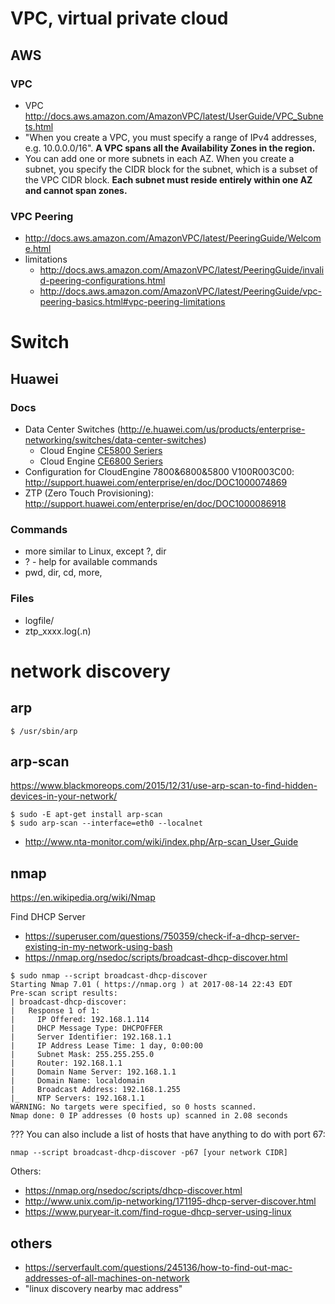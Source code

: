 # VPC, virtual private cloud
## AWS 
### VPC
* VPC http://docs.aws.amazon.com/AmazonVPC/latest/UserGuide/VPC_Subnets.html
* "When you create a VPC, you must specify a range of IPv4 addresses, e.g. 10.0.0.0/16". 
  **A VPC spans all the Availability Zones in the region.**
* You can add one or more subnets in each AZ. When you create a subnet, you specify the CIDR block for the subnet,
  which is a subset of the VPC CIDR block. **Each subnet must reside entirely within one AZ and cannot span zones.**

### VPC Peering
* http://docs.aws.amazon.com/AmazonVPC/latest/PeeringGuide/Welcome.html
* limitations
  * http://docs.aws.amazon.com/AmazonVPC/latest/PeeringGuide/invalid-peering-configurations.html
  * http://docs.aws.amazon.com/AmazonVPC/latest/PeeringGuide/vpc-peering-basics.html#vpc-peering-limitations
  
  
# Switch

## Huawei 
### Docs
* Data Center Switches (http://e.huawei.com/us/products/enterprise-networking/switches/data-center-switches)
  * Cloud Engine [CE5800 Seriers](http://e.huawei.com/us/products/enterprise-networking/switches/data-center-switches/ce5800)
  * Cloud Engine [CE6800 Seriers](http://e.huawei.com/us/products/enterprise-networking/switches/data-center-switches/ce6800)
* Configuration for CloudEngine 7800&6800&5800 V100R003C00: http://support.huawei.com/enterprise/en/doc/DOC1000074869
* ZTP (Zero Touch Provisioning): http://support.huawei.com/enterprise/en/doc/DOC1000086918
### Commands
* more similar to Linux, except ?, dir
* ? - help for available commands
* pwd, dir, cd, more,
### Files
* logfile/
* ztp_xxxx.log(.n)

# network discovery
## arp
```
$ /usr/sbin/arp
```

## arp-scan
https://www.blackmoreops.com/2015/12/31/use-arp-scan-to-find-hidden-devices-in-your-network/
```
$ sudo -E apt-get install arp-scan
$ sudo arp-scan --interface=eth0 --localnet
```
* http://www.nta-monitor.com/wiki/index.php/Arp-scan_User_Guide

## nmap
https://en.wikipedia.org/wiki/Nmap

Find DHCP Server
* https://superuser.com/questions/750359/check-if-a-dhcp-server-existing-in-my-network-using-bash
* https://nmap.org/nsedoc/scripts/broadcast-dhcp-discover.html
```
$ sudo nmap --script broadcast-dhcp-discover
Starting Nmap 7.01 ( https://nmap.org ) at 2017-08-14 22:43 EDT
Pre-scan script results:
| broadcast-dhcp-discover:
|   Response 1 of 1:
|     IP Offered: 192.168.1.114
|     DHCP Message Type: DHCPOFFER
|     Server Identifier: 192.168.1.1
|     IP Address Lease Time: 1 day, 0:00:00
|     Subnet Mask: 255.255.255.0
|     Router: 192.168.1.1
|     Domain Name Server: 192.168.1.1
|     Domain Name: localdomain
|     Broadcast Address: 192.168.1.255
|_    NTP Servers: 192.168.1.1
WARNING: No targets were specified, so 0 hosts scanned.
Nmap done: 0 IP addresses (0 hosts up) scanned in 2.08 seconds
```

??? You can also include a list of hosts that have anything to do with port 67:
```
nmap --script broadcast-dhcp-discover -p67 [your network CIDR]
```
Others:
* https://nmap.org/nsedoc/scripts/dhcp-discover.html
* http://www.unix.com/ip-networking/171195-dhcp-server-discover.html
* https://www.puryear-it.com/find-rogue-dhcp-server-using-linux

## others  
* https://serverfault.com/questions/245136/how-to-find-out-mac-addresses-of-all-machines-on-network
* "linux discovery nearby mac address"


